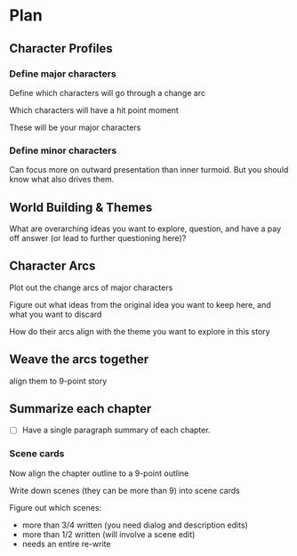 # Plan

## Character Profiles

### Define major characters

Define which characters will go through a change arc

Which characters will have a hit point moment

These will be your major characters

### Define minor characters

Can focus more on outward presentation than inner turmoid. But you should know what also drives them.

## World Building & Themes

What are overarching ideas you want to explore, question, and have a pay off answer (or lead to further questioning here)?

## Character Arcs

Plot out the change arcs of major characters

Figure out what ideas from the original idea you want to keep here, and what you want to discard

How do their arcs align with the theme you want to explore in this story

## Weave the arcs together 

align them to 9-point story

## Summarize each chapter

- [ ] Have a single paragraph summary of each chapter.

### Scene cards

Now align the chapter outline to a 9-point outline

Write down scenes (they can be more than 9) into scene cards

Figure out which scenes:

-  more than 3/4 written (you need dialog and description edits)
- more than 1/2 written (will involve a scene edit)
- needs an entire re-write

